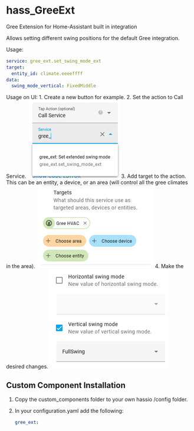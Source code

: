 # hass_GreeExt
Gree Extension for Home-Assistant built in integration

Allows setting different swing positions for the default Gree integration.

Usage:
   ```yaml
   service: gree_ext.set_swing_mode_ext
   target:
     entity_id: climate.eeeeffff
   data:
     swing_mode_vertical: FixedMiddle
   ```
   
Usage on UI:
	1. Create a new button for example.
	2. Set the action to Call Service.
	![Screenshot1](docs/readme1.png)
	3. Add target to the action. This can be an entity, a device, or an area (will control all the gree climates in the area).
	![Screenshot2](docs/readme2.png)
	4. Make the desired changes.
	![Screenshot3](docs/readme3.png)

## Custom Component Installation

1. Copy the custom_components folder to your own hassio /config folder.

2. In your configuration.yaml add the following:
  
   ```yaml
   gree_ext:
   ```
   